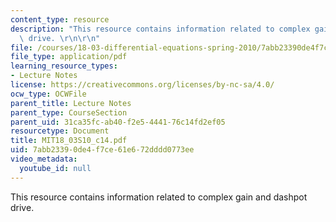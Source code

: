 ```yaml
---
content_type: resource
description: "This resource contains information related to complex gain and dashpot\
  \ drive. \r\n\r\n"
file: /courses/18-03-differential-equations-spring-2010/7abb23390de4f7ce61e672dddd0773ee_MIT18_03S10_c14.pdf
file_type: application/pdf
learning_resource_types:
- Lecture Notes
license: https://creativecommons.org/licenses/by-nc-sa/4.0/
ocw_type: OCWFile
parent_title: Lecture Notes
parent_type: CourseSection
parent_uid: 31ca35fc-ab40-f2e5-4441-76c14fd2ef05
resourcetype: Document
title: MIT18_03S10_c14.pdf
uid: 7abb2339-0de4-f7ce-61e6-72dddd0773ee
video_metadata:
  youtube_id: null
---
```

This resource contains information related to complex gain and dashpot drive. 

